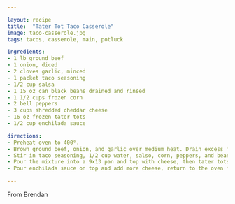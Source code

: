```yaml
---

layout: recipe
title:  "Tater Tot Taco Casserole"
image: taco-casserole.jpg
tags: tacos, casserole, main, potluck

ingredients:
- 1 lb ground beef
- 1 onion, diced
- 2 cloves garlic, minced
- 1 packet taco seasoning
- 1/2 cup salsa
- 1 15 oz can black beans drained and rinsed
- 1 1/2 cups frozen corn
- 2 bell peppers
- 3 cups shredded cheddar cheese
- 16 oz frozen tater tots
- 1/2 cup enchilada sauce

directions:
- Preheat oven to 400°.
- Brown ground beef, onion, and garlic over medium heat. Drain excess fat.
- Stir in taco seasoning, 1/2 cup water, salso, corn, peppers, and beans. Cook until thickened (about 5 minutes).
- Pour the mixture into a 9x13 pan and top with cheese, then tater tots. Bake that for 30 minutes or until tater tots are done. 
- Pour enchilada sauce on top and add more cheese, return to the oven for another 10 or so minutes, or until the cheese is melted. Enjoy!

---
```


From Brendan